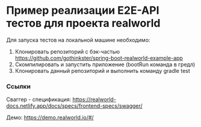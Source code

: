 # Пример реализации E2E-API тестов для проекта realworld

Для запуска тестов на локальной машине необходимо:
1. Клонировать репозиторий с бэк-частью https://github.com/gothinkster/spring-boot-realworld-example-app
2. Скомпилировать и запустить приложение (bootRun команда в гредл)
3. Клонировать данный репозиторий и выполнить команду gradle test


### Ссылки

Сваггер - спецификация:
https://realworld-docs.netlify.app/docs/specs/frontend-specs/swagger/

Демо:
https://demo.realworld.io/#/


